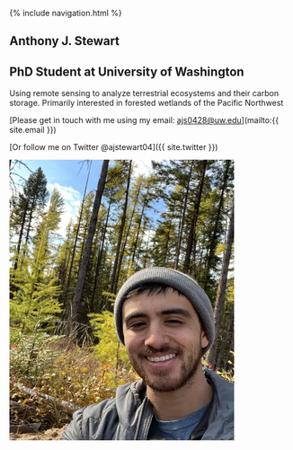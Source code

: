 {% include navigation.html %} 

## Anthony J. Stewart
## PhD Student at University of Washington
Using remote sensing to analyze terrestrial ecosystems and their carbon storage. Primarily interested in forested wetlands of the Pacific Northwest 

[Please get in touch with me using my email: ajs0428@uw.edu](mailto:{{ site.email }})

[Or follow me on Twitter @ajstewart04]({{ site.twitter }})

<img src="IMG_0034.JPG" width="400" height="500">
